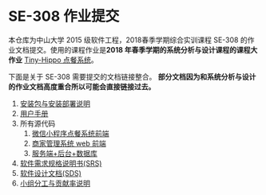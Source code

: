 # SE-308 作业提交



本仓库为中山大学 2015 级软件工程，2018春季学期综合实训课程 SE-308 的作业文档提交。使用的课程作业是**2018 年春季学期的系统分析与设计课程的课程大作业** [Tiny-Hippo 点餐系统](https://rookies-sysu.github.io/Dashboard/)。



下面是关于 SE-308 需要提交的文档链接整合。 **部分文档因为和系统分析与设计的作业文档高度重合所以可能会直接链接过去。**



1. [安装包与安装部署说明](安装包与安装部署说明)
2. [用户手册](用户手册)
3. 所有源代码
   1. [微信小程序点餐系统前端](https://github.com/rookies-sysu/Order-System-Frontend/releases/tag/final)
   2. [商家管理系统 web 前端](https://github.com/rookies-sysu/Management-System-Frontend/releases/tag/final)
   3. [服务端+后台+数据库]()
4. [软件需求规格说明书(SRS)](软件需求规格说明书)
5. [软件设计文档(SDS)](软件设计文档)
6. [小组分工与贡献率说明](小组分工与贡献率说明)



